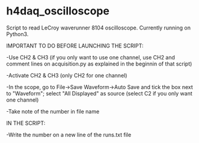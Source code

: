 # h4daq_oscilloscope

Script to read LeCroy waverunner 8104 oscilloscope. Currently running on Python3.

IMPORTANT TO DO BEFORE LAUNCHING THE SCRIPT:

  -Use CH2 & CH3 (if you only want to use one channel, use CH2 and comment lines on acquisition.py as explained in the beginnin of that script)

  -Activate CH2 & CH3 (only CH2 for one channel)
  
  -In the scope, go to File->Save Waveform->Auto Save and tick the box next to "Waveform"; select "All Displayed" as source (select C2 if you only want one channel)
  
  -Take note of the number in file name

IN THE SCRIPT:

  -Write the number on a new line of the runs.txt file

